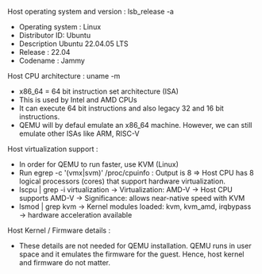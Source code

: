 Host operating system and version : lsb_release -a
* Operating system : Linux
* Distributor ID: Ubuntu
* Description Ubuntu 22.04.05 LTS
* Release : 22.04
* Codename : Jammy

Host CPU architecture : uname -m
* x86_64 = 64 bit instruction set architecture (ISA)
* This is used by Intel and AMD CPUs
* It can execute 64 bit instructions and also legacy 32 and 16 bit instructions.
* QEMU will by defaul emulate an x86_64 machine. However, we can still emulate other ISAs like ARM, RISC-V

Host virtualization support : 
* In order for QEMU to run faster, use KVM (Linux)
* Run egrep -c '(vmx|svm)' /proc/cpuinfo : Output is 8 => Host CPU has 8 logical processors (cores) that support hardware virtualization.
* lscpu | grep -i virtualization → Virtualization: AMD-V → Host CPU supports AMD-V → Significance: allows near-native speed with KVM
* lsmod | grep kvm → Kernel modules loaded: kvm, kvm_amd, irqbypass → hardware acceleration available

Host Kernel / Firmware details : 
* These details are not needed for QEMU installation. QEMU runs in user space and it emulates the firmware for the guest. Hence, host kernel and firmware do not matter.
